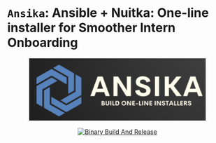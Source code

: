 # `Ansika`: Ansible + Nuitka: One-line installer for Smoother Intern Onboarding

<div align="center">
<img src="assets/banner.png" width="80%" />

[![Binary Build And Release](https://github.com/HexmosTech/Ansika/actions/workflows/build-and-release.yml/badge.svg)](https://github.com/HexmosTech/Ansika/actions/workflows/build-and-release.yml)

</div>
